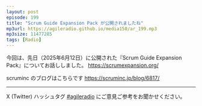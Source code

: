 ```yaml
---
layout: post
episode: 199
title: "Scrum Guide Expansion Pack が公開されましたね"
mp3url: https://agileradio.github.io/media150/ar_199.mp3
mp3size: 11477285
tags: [Radio]
---
```


今回は、先日（2025年6月12日）に公開された『Scrum Guide Expansion Pack』についてお話ししました。
https://scrumexpansion.org/

scruminc のブログはこちらです
https://scruminc.jp/blog/6817/

---

X (Twitter) ハッシュタグ [#agileradio](https://twitter.com/intent/tweet?hashtags=agileradio) にご意見ご参考をお聞かせください。
